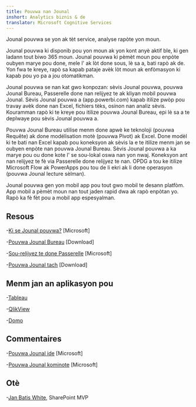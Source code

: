 ```yaml
---
title: Pouvwa nan Jounal
inshort: Analytics biznis & de
translator: Microsoft Cognitive Services
---
```


Jounal pouvwa se yon ak tèt service, analyse rapòte yon moun.

Jounal pouvwa ki disponib pou yon moun ak yon kont anyè aktif ble, ki gen ladann tout biwo 365 moun. Jounal pouvwa ki pèmèt moun pou enpòte oubyen marye pou done, mele l' ak lòt done sous, lè sa a, bati rapò ak de. Yon fwa te kreye, rapò sa kapab pataje avèk lòt moun ak enfòmasyon ki kapab pou yo pa a jou otomatikman.  

Jounal pouvwa se nan kat gwo konpozan: sèvis Jounal pouvwa, pouvwa Jounal Bureau, Passerelle done nan relijyez te ak kliyan mobil pouvwa Jounal. Sèvis Jounal pouvwa a (app.powerbi.com) kapab itilize pwòp pou travay avèk done nan Excel, fichiers tèks, osinon nan analiz sèvis. Kouramman rapò ki te kreye pou itilize pouvwa Jounal Bureau, epi lè sa a te deplwaye pou sèvis Jounal pouvwa a. 

Pouvwa Jounal Bureau utilise menm done apwè ke teknoloji (pouvwa Requête) ak done modélisation motè (pouvwa Pivot) ak Excel. Done modèl ki te bati nan Excel kapab pou koneksyon ak sèvis la e te itilize menm jan se oubyen enpòte nan pouvwa Jounal Bureau. 
Sèvis Jounal pouvwa a ka marye pou ou done kote l' se sou-lokal oswa nan yon nwaj. Koneksyon ant nan relijyez te fè via Passerelle done relijyez te nan. OPDG a tou ke itilize Microsoft Flow ak PowerApps pou tou de li ekri ak li done operasyon (pouvwa Jounal lecture sèlman). 

Jounal pouvwa gen yon mobil app pou tout gwo mobil te desann platfòm. App mobil a pèmèt moun nan tout jaden rapid dwa ak rapò enpòtan yo. Rapò ka fè fèt pou a mobil app espesyalman.


Resous
---------

-[Ki se Jounal pouvwa?](https://powerbi.microsoft.com/en-us/)
    \[Microsoft\]

-[Pouvwa Jounal Bureau](https://powerbi.microsoft.com/en-us/desktop/)
    \[Download\]

-[Sou-relijyez te done Passerelle](https://docs.microsoft.com/en-us/power-bi/service-gateway-onprem)
    \[Microsoft\]

-[Pouvwa Jounal tach](https://powerbi.microsoft.com/en-us/blog/)
    \[Download\]

Menm jan an aplikasyon pou
--------------------

-[Tableau](https://www.tableau.com/)

-[QlikView](http://global.qlik.com/)

-[Domo](https://www.domo.com/)

Commentaires
---------

-[Pouvwa Jounal ide](https://ideas.powerbi.com/forums/265200-power-bi-ideas)
    \[Microsoft\]

-[Pouvwa Jounal kominote](http://community.powerbi.com/)
    \[Microsoft\]

Otè
---------

-[Jan Batis White](https://twitter.com/diverdown1964), SharePoint MVP

